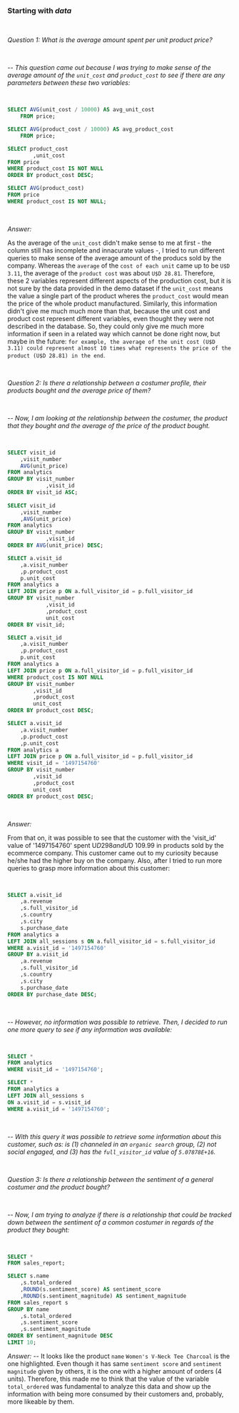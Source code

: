 ### Starting with *data*

<br/>

*Question 1: What is the average amount spent per unit product price?*

<br/>

-- *This question came out because I was trying to make sense of the average amount of the `unit_cost` and `product_cost` to see if there are any parameters between these two variables:*

<br/>

```SQL
SELECT AVG(unit_cost / 10000) AS avg_unit_cost
    FROM price;

SELECT AVG(product_cost / 10000) AS avg_product_cost
    FROM price;	

SELECT product_cost 
        ,unit_cost 
FROM price
WHERE product_cost IS NOT NULL
ORDER BY product_cost DESC;	

SELECT AVG(product_cost) 
FROM price
WHERE product_cost IS NOT NULL;
```

<br/>

*Answer:*

As the average of the `unit_cost` didn't make sense to me at first - the column still has incomplete and innacurate values -, I tried to run different queries to make sense of the average amount of the producs sold by the company. Whereas the `average` of the `cost of each unit` came up to be `U$D 3.11`, the average of the `product cost` was about `U$D 28.81`. Therefore, these 2 variables represent different aspects of the production cost, but it is not sure by the data provided in the demo dataset if the `unit_cost` means the value a single part of the product wheres the `product_cost` would mean the price of the whole product manufactured. Similarly, this information didn't give me much much more than that, because the unit cost and product cost represent different variables, even thought they were not described in the database. So, they could only give me much more information if seen in a related way which cannot be done right now, but maybe in the future: `for example, the average of the unit cost (U$D 3.11) could represent almost 10 times what represents the price of the product (U$D 28.81) in the end`. 

<br/>

*Question 2: Is there a relationship between a costumer profile, their products bought and the average price of them?* 

<br/>

-- *Now, I am looking at the relationship between the costumer, the product that they bought and the average of the price of the product bought.* 

<br/>

```SQL
SELECT visit_id 
    ,visit_number 
    AVG(unit_price)
FROM analytics
GROUP BY visit_number 
            ,visit_id
ORDER BY visit_id ASC;
	
SELECT visit_id 
    ,visit_number 
    ,AVG(unit_price)
FROM analytics
GROUP BY visit_number 
            ,visit_id
ORDER BY AVG(unit_price) DESC;

SELECT a.visit_id 
    ,a.visit_number 
	,p.product_cost 
	p.unit_cost
FROM analytics a
LEFT JOIN price p ON a.full_visitor_id = p.full_visitor_id
GROUP BY visit_number 
		    ,visit_id 
		    ,product_cost 
		    unit_cost
ORDER BY visit_id;

SELECT a.visit_id 
    ,a.visit_number 
	,p.product_cost 
	p.unit_cost
FROM analytics a
LEFT JOIN price p ON a.full_visitor_id = p.full_visitor_id
WHERE product_cost IS NOT NULL
GROUP BY visit_number 
		,visit_id 
		,product_cost 
		unit_cost
ORDER BY product_cost DESC;

SELECT a.visit_id 
    ,a.visit_number 
	,p.product_cost 
	,p.unit_cost
FROM analytics a
LEFT JOIN price p ON a.full_visitor_id = p.full_visitor_id
WHERE visit_id = '1497154760'
GROUP BY visit_number 
		,visit_id 
		,product_cost 
		unit_cost
ORDER BY product_cost DESC;
````
<br/>

*Answer:*

From that on, it was possible to see that the customer with the 'visit_id' value of '1497154760' spent U$D 298 and U$D 109.99 in products sold by the ecommerce company. This customer came out to my curiosity because he/she had the higher buy on the company. Also, after I tried to run more queries to grasp more information about this customer:

<br/>

```SQL
SELECT a.visit_id 
	,a.revenue
	,s.full_visitor_id
	,s.country 
	,s.city
	s.purchase_date
FROM analytics a
LEFT JOIN all_sessions s ON a.full_visitor_id = s.full_visitor_id
WHERE a.visit_id = '1497154760'
GROUP BY a.visit_id
	,a.revenue
	,s.full_visitor_id
	,s.country 
	,s.city
	s.purchase_date
ORDER BY purchase_date DESC;
```
<br/>

-- *However, no information was possible to retrieve. Then, I decided to run one more query to see if any information was available:*

<br/>

```SQL
SELECT * 
FROM analytics 
WHERE visit_id = '1497154760';

SELECT * 
FROM analytics a
LEFT JOIN all_sessions s
ON a.visit_id = s.visit_id
WHERE a.visit_id = '1497154760';
```
<br/>

-- *With this query it was possible to retrieve some information about this customer, such as: is (1) channeled in an `organic search` group, (2) not social engaged, and (3) has the `full_visitor_id` value of `5.07878E+16`.*

<br/>

*Question 3: Is there a relationship between the sentiment of a general costumer and the product bought?* 

<br/>

-- *Now, I am trying to analyze if there is a relationship that could be tracked down between the sentiment of a common costumer in regards of the product they bought:*

<br/>

```SQL
SELECT * 
FROM sales_report;

SELECT s.name
	,s.total_ordered
    ,ROUND(s.sentiment_score) AS sentiment_score 
    ,ROUND(s.sentiment_magnitude) AS sentiment_magnitude
FROM sales_report s
GROUP BY name 
	,s.total_ordered
    ,s.sentiment_score 
    ,s.sentiment_magnitude
ORDER BY sentiment_magnitude DESC
LIMIT 10;
```

*Answer:*
-- It looks like the product `name` `Women's V-Neck Tee Charcoal` is the one highlighted. Even though it has same `sentiment score` and `sentiment magnitude` given by others, it is the one with a higher amount of orders (4 units). Therefore, this made me to think that the value of the variable `total_ordered` was fundamental to analyze this data and show up the information with being more consumed by their customers and, probably, more likeable by them.





